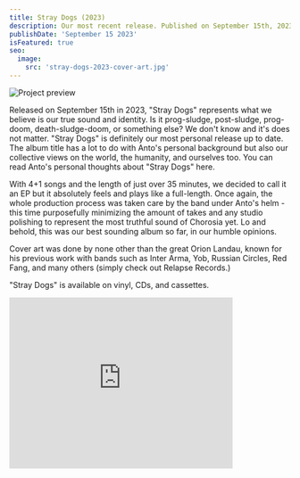 ```yaml
---
title: Stray Dogs (2023)
description: Our most recent release. Published on September 15th, 2023 via Grazil Records and Kvlt und Kaos Productions.
publishDate: 'September 15 2023'
isFeatured: true
seo:
  image:
    src: 'stray-dogs-2023-cover-art.jpg'
---
```


![Project preview](/stray-dogs-2023-cover-art.jpg)

Released on September 15th in 2023, "Stray Dogs" represents what we believe is our true sound and identity. Is it prog-sludge, post-sludge, prog-doom, death-sludge-doom, or something else? We don't know and it's does not matter. "Stray Dogs" is definitely our most personal release up to date. The album title has a lot to do with Anto's personal background but also our collective views on the world, the humanity, and ourselves too. You can read Anto's personal thoughts about "Stray Dogs" here.

With 4+1 songs and the length of just over 35 minutes, we decided to call it an EP but it absolutely feels and plays like a full-length. Once again, the whole production process was taken care by the band under Anto's helm - this time purposefully minimizing the amount of takes and any studio polishing to represent the most truthful sound of Chorosia yet. Lo and behold, this was our best sounding album so far, in our humble opinions. 

Cover art was done by none other than the great Orion Landau, known for his previous work with bands such as Inter Arma, Yob, Russian Circles, Red Fang, and many others (simply check out Relapse Records.)

"Stray Dogs" is available on vinyl, CDs, and cassettes.

<iframe style="border: 0; width: 400px; height: 307px;" src="https://bandcamp.com/EmbeddedPlayer/album=1621621126/size=large/bgcol=333333/linkcol=e99708/artwork=small/transparent=true/" seamless><a href="https://chorosia.bandcamp.com/album/stray-dogs">Stray Dogs by Chorosia</a></iframe>